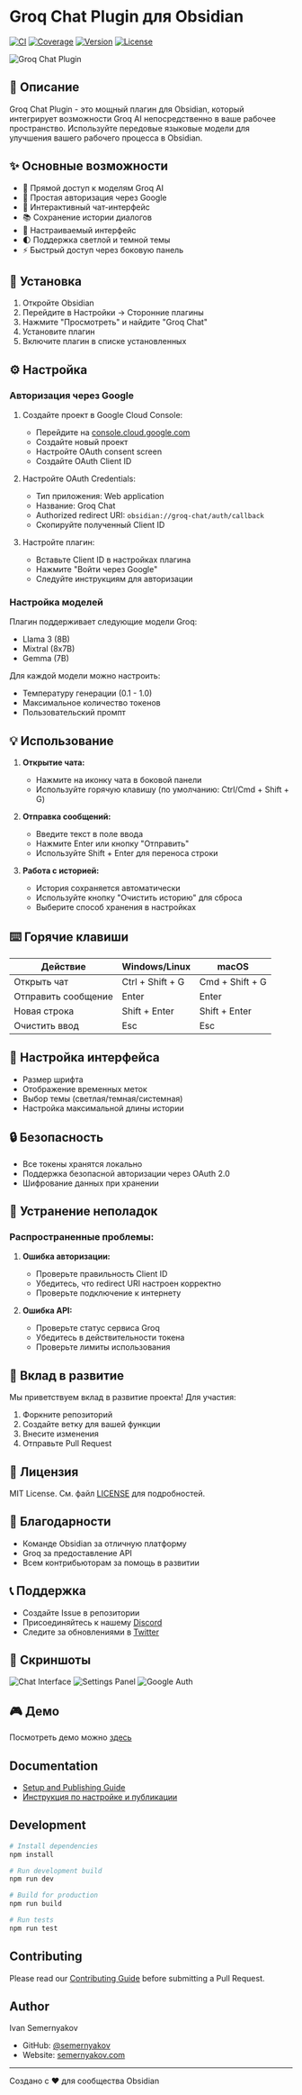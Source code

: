 # Groq Chat Plugin для Obsidian

[![CI](https://github.com/semernyakov/groq-chat-plugin/actions/workflows/ci.yml/badge.svg)](https://github.com/semernyakov/groq-chat-plugin/actions/workflows/ci.yml)
[![Coverage](https://codecov.io/gh/semernyakov/groq-chat-plugin/branch/main/graph/badge.svg)](https://codecov.io/gh/semernyakov/groq-chat-plugin)
[![Version](https://img.shields.io/github/v/release/semernyakov/groq-chat-plugin)](https://github.com/semernyakov/groq-chat-plugin/releases)
[![License](https://img.shields.io/github/license/semernyakov/groq-chat-plugin)](LICENSE)

![Groq Chat Plugin](./docs/images/plugin-banner.png)

## 📝 Описание

Groq Chat Plugin - это мощный плагин для Obsidian, который интегрирует возможности Groq AI непосредственно в ваше рабочее пространство. Используйте передовые языковые модели для улучшения вашего рабочего процесса в Obsidian.

## ✨ Основные возможности

- 🤖 Прямой доступ к моделям Groq AI
- 🔐 Простая авторизация через Google
- 💬 Интерактивный чат-интерфейс
- 📚 Сохранение истории диалогов
- 🎨 Настраиваемый интерфейс
- 🌓 Поддержка светлой и темной темы
- ⚡ Быстрый доступ через боковую панель

## 🚀 Установка

1. Откройте Obsidian
2. Перейдите в Настройки → Сторонние плагины
3. Нажмите "Просмотреть" и найдите "Groq Chat"
4. Установите плагин
5. Включите плагин в списке установленных

## ⚙️ Настройка

### Авторизация через Google

1. Создайте проект в Google Cloud Console:
   - Перейдите на [console.cloud.google.com](https://console.cloud.google.com)
   - Создайте новый проект
   - Настройте OAuth consent screen
   - Создайте OAuth Client ID

2. Настройте OAuth Credentials:
   - Тип приложения: Web application
   - Название: Groq Chat
   - Authorized redirect URI: `obsidian://groq-chat/auth/callback`
   - Скопируйте полученный Client ID

3. Настройте плагин:
   - Вставьте Client ID в настройках плагина
   - Нажмите "Войти через Google"
   - Следуйте инструкциям для авторизации

### Настройка моделей

Плагин поддерживает следующие модели Groq:
- Llama 3 (8B)
- Mixtral (8x7B)
- Gemma (7B)

Для каждой модели можно настроить:
- Температуру генерации (0.1 - 1.0)
- Максимальное количество токенов
- Пользовательский промпт

## 💡 Использование

1. **Открытие чата:**
   - Нажмите на иконку чата в боковой панели
   - Используйте горячую клавишу (по умолчанию: Ctrl/Cmd + Shift + G)

2. **Отправка сообщений:**
   - Введите текст в поле ввода
   - Нажмите Enter или кнопку "Отправить"
   - Используйте Shift + Enter для переноса строки

3. **Работа с историей:**
   - История сохраняется автоматически
   - Используйте кнопку "Очистить историю" для сброса
   - Выберите способ хранения в настройках

## ⌨️ Горячие клавиши

| Действие | Windows/Linux | macOS |
|----------|---------------|-------|
| Открыть чат | Ctrl + Shift + G | Cmd + Shift + G |
| Отправить сообщение | Enter | Enter |
| Новая строка | Shift + Enter | Shift + Enter |
| Очистить ввод | Esc | Esc |

## 🎨 Настройка интерфейса

- Размер шрифта
- Отображение временных меток
- Выбор темы (светлая/темная/системная)
- Настройка максимальной длины истории

## 🔒 Безопасность

- Все токены хранятся локально
- Поддержка безопасной авторизации через OAuth 2.0
- Шифрование данных при хранении

## 🐛 Устранение неполадок

### Распространенные проблемы:

1. **Ошибка авторизации:**
   - Проверьте правильность Client ID
   - Убедитесь, что redirect URI настроен корректно
   - Проверьте подключение к интернету

2. **Ошибка API:**
   - Проверьте статус сервиса Groq
   - Убедитесь в действительности токена
   - Проверьте лимиты использования

## 🤝 Вклад в развитие

Мы приветствуем вклад в развитие проекта! Для участия:

1. Форкните репозиторий
2. Создайте ветку для вашей функции
3. Внесите изменения
4. Отправьте Pull Request

## 📄 Лицензия

MIT License. См. файл [LICENSE](./LICENSE) для подробностей.

## 🙏 Благодарности

- Команде Obsidian за отличную платформу
- Groq за предоставление API
- Всем контрибьюторам за помощь в развитии

## 📞 Поддержка

- Создайте Issue в репозитории
- Присоединяйтесь к нашему [Discord](ссылка)
- Следите за обновлениями в [Twitter](ссылка)

## 📸 Скриншоты

![Chat Interface](docs/images/chat-interface.png)
![Settings Panel](docs/images/settings-panel.png)
![Google Auth](docs/images/google-auth.png)

## 🎮 Демо

Посмотреть демо можно [здесь](https://semernyakov.github.io/groq-chat-plugin/demo)

## Documentation

- [Setup and Publishing Guide](docs/SETUP_AND_PUBLISH.md)
- [Инструкция по настройке и публикации](docs/SETUP_AND_PUBLISH.ru.md)

## Development

```bash
# Install dependencies
npm install

# Run development build
npm run dev

# Build for production
npm run build

# Run tests
npm run test
```

## Contributing

Please read our [Contributing Guide](CONTRIBUTING.md) before submitting a Pull Request.

## Author

Ivan Semernyakov
- GitHub: [@semernyakov](https://github.com/semernyakov)
- Website: [semernyakov.com](https://semernyakov.com)

---

Создано с ❤️ для сообщества Obsidian